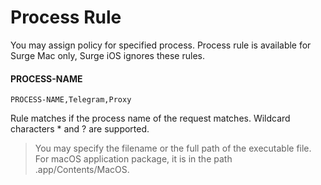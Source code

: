# Process Rule

You may assign policy for specified process. Process rule is available for Surge Mac only, Surge iOS ignores these rules.

#### PROCESS-NAME

```
PROCESS-NAME,Telegram,Proxy
```

Rule matches if the process name of the request matches. Wildcard characters * and ? are supported.

> You may specify the filename or the full path of the executable file. For macOS application package, it is in the path .app/Contents/MacOS.